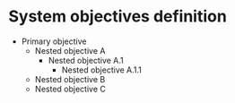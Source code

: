 # System objectives definition

* Primary objective
  * Nested objective A
    * Nested objective A.1
      * Nested objective A.1.1
  * Nested objective B
  * Nested objective C
